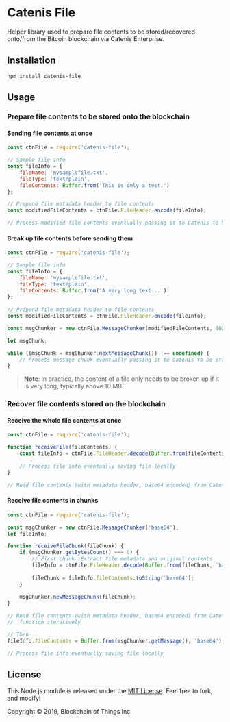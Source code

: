 # Catenis File

Helper library used to prepare file contents to be stored/recovered onto/from the Bitcoin blockchain via Catenis Enterprise.

## Installation

```shell
npm install catenis-file
```

## Usage

### Prepare file contents to be stored onto the blockchain

#### Sending file contents at once

```javascript
const ctnFile = require('catenis-file');

// Sample file info
const fileInfo = {
    fileName: 'mysamplefile.txt',
    fileType: 'text/plain',
    fileContents: Buffer.from('This is only a test.')
};

// Prepend file metadata header to file contents
const modifiedFileContents = ctnFile.FileHeader.encode(fileInfo);

// Process modified file contents eventually passing it to Catenis to be stored
```

#### Break up file contents before sending them

```javascript
const ctnFile = require('catenis-file');

// Sample file info
const fileInfo = {
    fileName: 'mysamplefile.txt',
    fileType: 'text/plain',
    fileContents: Buffer.from('A very long text...')
};
        
// Prepend file metadata header to file contents
const modifiedFileContents = ctnFile.FileHeader.encode(fileInfo);

const msgChunker = new ctnFile.MessageChunker(modifiedFileContents, 1024);

let msgChunk;

while ((msgChunk = msgChunker.nextMessageChunk()) !== undefined) {
    // Process message chunk eventually passing it to Catenis to be stored
}
```

> **Note**: in practice, the content of a file only needs to be broken up if it is very long, typically above 10 MB.

### Recover file contents stored on the blockchain

#### Receive the whole file contents at once

```javascript
const ctnFile = require('catenis-file');

function receiveFile(fileContents) {
    const fileInfo = ctnFile.FileHeader.decode(Buffer.from(fileContents, 'base64'));
    
    // Process file info eventually saving file locally
}

// Read file contents (with metadata header, base64 encoded) from Catenis and call receiveFile() function
```

#### Receive file contents in chunks

```javascript
const ctnFile = require('catenis-file');

const msgChunker = new ctnFile.MessageChunker('base64');
let fileInfo;

function receiveFileChunk(fileChunk) {
    if (msgChunker.getBytesCount() === 0) {
        // First chunk. Extract file metadata and original contents
        fileInfo = ctnFile.FileHeader.decode(Buffer.from(fileChunk, 'base64'));
        
        fileChunk = fileInfo.fileContents.toString('base64');
    }
    
    msgChunker.newMessageChunk(fileChunk);
}

// Read file contents (with metadata header, base64 encoded) from Catenis in chunks and call receiveFileChunk()
//  function iteratively

// Then...
fileInfo.fileContents = Buffer.from(msgChunker.getMessage(), 'base64');

// Process file info eventually saving file locally
```

## License

This Node.js module is released under the [MIT License](LICENSE). Feel free to fork, and modify!

Copyright © 2019, Blockchain of Things Inc.


